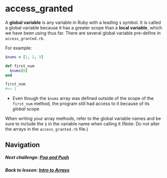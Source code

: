 # access_granted
A **global variable** is any variable in Ruby with a leading `$` symbol. It is called a global variable because it has a greater scope than a   **local variable**, which we have been using thus far. There are several global variable pre-define in `access_granted.rb`.  

For example:  
```ruby
$nums = [1, 2, 3]

def first_num
  $nums[0]
end

first_num
#=> 1
``` 
- Even though the `$nums` array was defined outside of the scope of the `first_num` method, the program still had access to it because of its *global* scope  

When writing your array methods, refer to the global variable names and be sure to include the `$` in the variable name when calling it (Note: Do not alter the arrays in the `access_granted.rb` file.)  

## Navigation  
##### Next challenge: [Pop and Push](https://github.com/Coderdotnew/intro_web_apps_acp/tree/master/05_class/01_intro_to_arrays/code/03_pop_n_push)
##### Back to lesson: [Intro to Arrays](https://github.com/Coderdotnew/intro_web_apps_acp/tree/master/05_class/01_intro_to_arrays)  